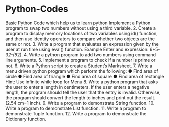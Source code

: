 # Python-Codes
Basic Python Code which help us to learn python 
Implement a Python program to swap two numbers without using a third variable.
2. Create a program to display memory locations of two variables using id() function, and
then use identity operators to compare whether two objects are the same or not.
3. Write a program that evaluates an expression given by the user at run time using eval()
function. Example Enter and expression: 6+5-3*2-(6*2).
4. Write a python program to add two numbers using command line arguments.
5. Implement a program to check if a number is prime or not.
6. Write a Python script to create a Student’s Marksheet.
7. Write a menu driven python program which perform the following:
● Find area of circle
● Find area of triangle
● Find area of square
● Find area of rectangle
Hint: Use infinite while loop for Menu
8. Write a python program that asks the user to enter a length in centimeters. If the user
enters a negative length, the program should tell the user that the entry is invalid.
Otherwise, the program should convert the length to inches and print out the result.
(2.54 cm=1 inch).
9. Write a program to demonstrate String function.
10. Write a program to demonstrate List function.
11. Write a program to demonstrate Tuple function.
12. Write a program to demonstrate the Dictionary function.
